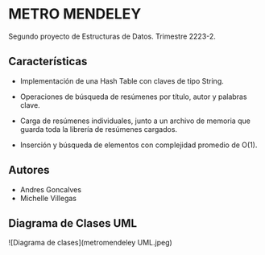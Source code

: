 # METRO MENDELEY

Segundo proyecto de Estructuras de Datos. Trimestre 2223-2.

## Características

* Implementación de una Hash Table con claves de tipo String.

* Operaciones de búsqueda de resúmenes por título, autor y palabras clave.

* Carga de resúmenes individuales, junto a un archivo de memoria que guarda toda la librería de resúmenes cargados.

* Inserción y búsqueda de elementos con complejidad promedio de O(1).

## Autores

* Andres Goncalves
* Michelle Villegas

## Diagrama de Clases UML

![Diagrama de clases](metromendeley UML.jpeg)
